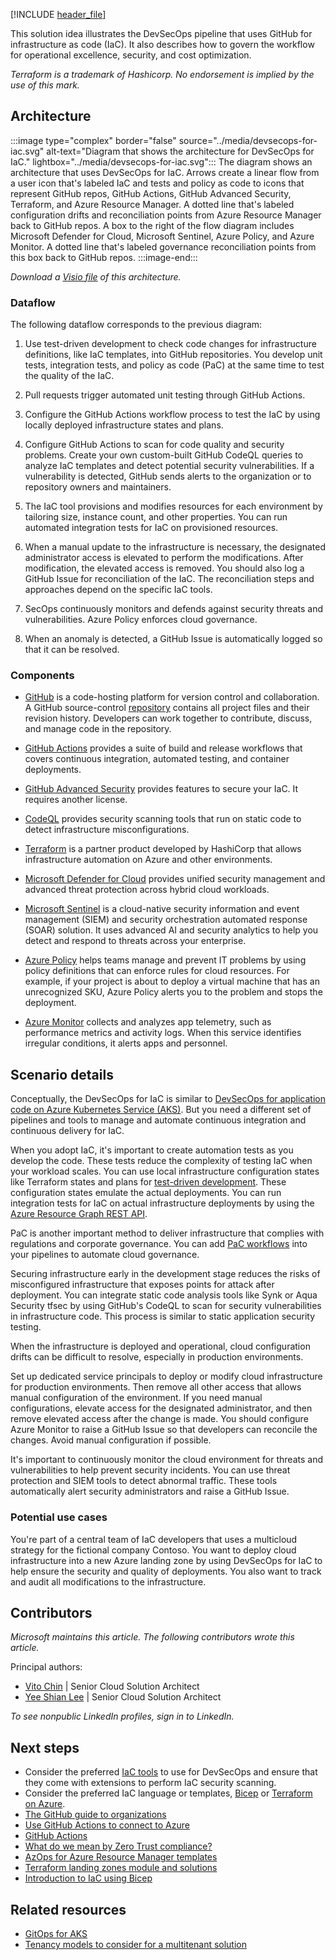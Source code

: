 [!INCLUDE [header_file](../../../includes/sol-idea-header.md)]

This solution idea illustrates the DevSecOps pipeline that uses GitHub for infrastructure as code (IaC). It also describes how to govern the workflow for operational excellence, security, and cost optimization.

*Terraform is a trademark of Hashicorp. No endorsement is implied by the use of this mark.*

## Architecture

:::image type="complex" border="false" source="../media/devsecops-for-iac.svg" alt-text="Diagram that shows the architecture for DevSecOps for IaC." lightbox="../media/devsecops-for-iac.svg":::
   The diagram shows an architecture that uses DevSecOps for IaC. Arrows create a linear flow from a user icon that's labeled IaC and tests and policy as code to icons that represent GitHub repos, GitHub Actions, GitHub Advanced Security, Terraform, and Azure Resource Manager. A dotted line that's labeled configuration drifts and reconciliation points from Azure Resource Manager back to GitHub repos. A box to the right of the flow diagram includes Microsoft Defender for Cloud, Microsoft Sentinel, Azure Policy, and Azure Monitor. A dotted line that's labeled governance reconciliation points from this box back to GitHub repos.
:::image-end:::

*Download a [Visio file](https://arch-center.azureedge.net/devsecops-for-iac.vsdx) of this architecture.*

### Dataflow

The following dataflow corresponds to the previous diagram:

1. Use test-driven development to check code changes for infrastructure definitions, like IaC templates, into GitHub repositories. You develop unit tests, integration tests, and policy as code (PaC) at the same time to test the quality of the IaC.

1. Pull requests trigger automated unit testing through GitHub Actions.

1. Configure the GitHub Actions workflow process to test the IaC by using locally deployed infrastructure states and plans.

1. Configure GitHub Actions to scan for code quality and security problems. Create your own custom-built GitHub CodeQL queries to analyze IaC templates and detect potential security vulnerabilities. If a vulnerability is detected, GitHub sends alerts to the organization or to repository owners and maintainers.

1. The IaC tool provisions and modifies resources for each environment by tailoring size, instance count, and other properties. You can run automated integration tests for IaC on provisioned resources.

1. When a manual update to the infrastructure is necessary, the designated administrator access is elevated to perform the modifications. After modification, the elevated access is removed. You should also log a GitHub Issue for reconciliation of the IaC. The reconciliation steps and approaches depend on the specific IaC tools.

1. SecOps continuously monitors and defends against security threats and vulnerabilities. Azure Policy enforces cloud governance.

1. When an anomaly is detected, a GitHub Issue is automatically logged so that it can be resolved.

### Components

- [GitHub](https://github.com) is a code-hosting platform for version control and collaboration. A GitHub source-control [repository](https://docs.github.com/github/creating-cloning-and-archiving-repositories/about-repositories) contains all project files and their revision history. Developers can work together to contribute, discuss, and manage code in the repository.

- [GitHub Actions](https://github.com/features/actions) provides a suite of build and release workflows that covers continuous integration, automated testing, and container deployments.

- [GitHub Advanced Security](https://github.com/advanced-security) provides features to secure your IaC. It requires another license.

- [CodeQL](https://codeql.github.com) provides security scanning tools that run on static code to detect infrastructure misconfigurations.

- [Terraform](https://www.terraform.io) is a partner product developed by HashiCorp that allows infrastructure automation on Azure and other environments.

- [Microsoft Defender for Cloud](/azure/defender-for-cloud/defender-for-cloud-introduction) provides unified security management and advanced threat protection across hybrid cloud workloads.

- [Microsoft Sentinel](/azure/sentinel/overview) is a cloud-native security information and event management (SIEM) and security orchestration automated response (SOAR) solution. It uses advanced AI and security analytics to help you detect and respond to threats across your enterprise.

- [Azure Policy](/azure/governance/policy/overview) helps teams manage and prevent IT problems by using policy definitions that can enforce rules for cloud resources. For example, if your project is about to deploy a virtual machine that has an unrecognized SKU, Azure Policy alerts you to the problem and stops the deployment.

- [Azure Monitor](/azure/azure-monitor/fundamentals/overview) collects and analyzes app telemetry, such as performance metrics and activity logs. When this service identifies irregular conditions, it alerts apps and personnel.

## Scenario details

Conceptually, the DevSecOps for IaC is similar to [DevSecOps for application code on Azure Kubernetes Service (AKS)](../../guide/devsecops/devsecops-on-aks.yml). But you need a different set of pipelines and tools to manage and automate continuous integration and continuous delivery for IaC.

When you adopt IaC, it's important to create automation tests as you develop the code. These tests reduce the complexity of testing IaC when your workload scales. You can use local infrastructure configuration states like Terraform states and plans for [test-driven development](/azure/cloud-adoption-framework/ready/considerations/test-driven-development). These configuration states emulate the actual deployments. You can run integration tests for IaC on actual infrastructure deployments by using the [Azure Resource Graph REST API](/rest/api/azure-resourcegraph/).

PaC is another important method to deliver infrastructure that complies with regulations and corporate governance. You can add [PaC workflows](/azure/governance/policy/concepts/policy-as-code) into your pipelines to automate cloud governance.

Securing infrastructure early in the development stage reduces the risks of misconfigured infrastructure that exposes points for attack after deployment. You can integrate static code analysis tools like Synk or Aqua Security tfsec by using GitHub's CodeQL to scan for security vulnerabilities in infrastructure code. This process is similar to static application security testing.

When the infrastructure is deployed and operational, cloud configuration drifts can be difficult to resolve, especially in production environments.

Set up dedicated service principals to deploy or modify cloud infrastructure for production environments. Then remove all other access that allows manual configuration of the environment. If you need manual configurations, elevate access for the designated administrator, and then remove elevated access after the change is made. You should configure Azure Monitor to raise a GitHub Issue so that developers can reconcile the changes. Avoid manual configuration if possible.

It's important to continuously monitor the cloud environment for threats and vulnerabilities to help prevent security incidents. You can use threat protection and SIEM tools to detect abnormal traffic. These tools automatically alert security administrators and raise a GitHub Issue.

### Potential use cases

You're part of a central team of IaC developers that uses a multicloud strategy for the fictional company Contoso. You want to deploy cloud infrastructure into a new Azure landing zone by using DevSecOps for IaC to help ensure the security and quality of deployments. You also want to track and audit all modifications to the infrastructure.

## Contributors

*Microsoft maintains this article. The following contributors wrote this article.*

Principal authors:

- [Vito Chin](https://www.linkedin.com/in/vitochin) | Senior Cloud Solution Architect
- [Yee Shian Lee](https://www.linkedin.com/in/yeeshian) | Senior Cloud Solution Architect

*To see nonpublic LinkedIn profiles, sign in to LinkedIn.*

## Next steps

- Consider the preferred [IaC tools](https://azure.microsoft.com/solutions/devsecops/#overview) to use for DevSecOps and ensure that they come with extensions to perform IaC security scanning.
- Consider the preferred IaC language or templates, [Bicep](/azure/azure-resource-manager/bicep/overview?tabs=bicep) or [Terraform on Azure](/azure/developer/terraform).
- [The GitHub guide to organizations](https://www.scribd.com/document/513270621/github-guide-to-organizations)
- [Use GitHub Actions to connect to Azure](/azure/developer/github/connect-from-azure?tabs=azure-portal%2Cwindows)
- [GitHub Actions](https://docs.github.com/en/actions)
- [What do we mean by Zero Trust compliance?](/security/zero-trust/develop/identity-zero-trust-compliance)
- [AzOps for Azure Resource Manager templates](https://github.com/Azure/AzOps)
- [Terraform landing zones module and solutions](https://github.com/aztfmod)
- [Introduction to IaC using Bicep](/training/modules/introduction-to-infrastructure-as-code-using-bicep)

## Related resources

- [GitOps for AKS](../../example-scenario/gitops-aks/gitops-blueprint-aks.yml)
- [Tenancy models to consider for a multitenant solution](../../guide/multitenant/considerations/tenancy-models.md)
